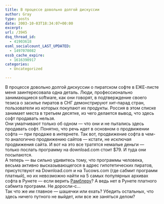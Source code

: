```yaml
---
title: В процессе довольно долгой дискуссии
author: Gray
type: posts
date: 2003-10-03T18:34:07+00:00
excerpt:
url: /3945
dsq_thread_id:
  - 41903618
esml_socialcount_LAST_UPDATED:
  - 1497070082
essb_cache_expire:
  - 1616390917
categories:
  - Uncategorized

---
```








В процессе довольно долгой дискуссии о пиратском софте в ЕЖЕ-листе меня заинтересовала одна деталь. Люди, профессионально занимающиеся software, как они говорят, в подтверждение своего тезиса о засилье пиратов в СНГ демонстрируют хит-парад стран, пользователи из которых покупают их продукты. Россия в этом списке занимает места в третьем десятке, из чего делается вывод, что здесь софт продавать нельзя.  
Они умалчивают только об одном &#8212; что они и не пытались здесь продавать софт. Понятно, что речь идет в основном о продвижении софта &#8212; при продаже в интернете. Так вот, продвижение софта в чем-то аналогично продвижению сайтов &#8212; кстати, не исключая продвижения сайта. И вот на это все тратятся немалые деньги &#8212; только послать программу на download.com стоит $79. И туда они посылаются.  
А теперь &#8212; вы сильно удивитесь тому, что программы человека, весьма активно высказывающегося в адрес гипотетических пиратов, присутствуют на Download.com и на Tucows.com (где сабмит программ платный), но их невозможно найти на 5 самых популярных архивах софта в Рунете &#8212; если верить <a href="http://top100.rambler.ru/top100/Software/" target="_blank">Рамблеру</a>? А ведь нет в Рунете платного сабмита программ. Не доросли-с&#8230;  
Так что же им главное &#8212; шашечки или ехать? Убедить остальных, что здесь ничего путного не выйдет, или все же заняться делом?